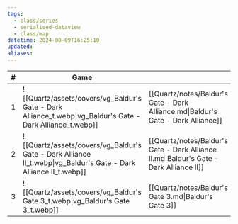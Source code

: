 ```yaml
---
tags:
  - class/series
  - serialised-dataview
  - class/map
datetime: 2024-08-09T16:25:10
updated: 
aliases:
---
```

<!-- QueryToSerialize: table without id sequence as "#", embed(link(thumbnail)) as Game, file.link as ""  from #class/video-game where series = [[]] sort sequence -->
<!-- SerializedQuery: table without id sequence as "#", embed(link(thumbnail)) as Game, file.link as ""  from #class/video-game where series = [[]] sort sequence -->

| # | Game                                                                                                             |                                                                                        |
| - | ---------------------------------------------------------------------------------------------------------------- | -------------------------------------------------------------------------------------- |
| 1 | ![[Quartz/assets/covers/vg_Baldur's Gate - Dark Alliance_t.webp\|vg_Baldur's Gate - Dark Alliance_t.webp]]       | [[Quartz/notes/Baldur's Gate - Dark Alliance.md\|Baldur's Gate - Dark Alliance]]       |
| 2 | ![[Quartz/assets/covers/vg_Baldur's Gate - Dark Alliance II_t.webp\|vg_Baldur's Gate - Dark Alliance II_t.webp]] | [[Quartz/notes/Baldur's Gate - Dark Alliance II.md\|Baldur's Gate - Dark Alliance II]] |
| 3 | ![[Quartz/assets/covers/vg_Baldur's Gate 3_t.webp\|vg_Baldur's Gate 3_t.webp]]                                   | [[Quartz/notes/Baldur's Gate 3.md\|Baldur's Gate 3]]                                   |
<!-- SerializedQuery END -->
